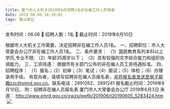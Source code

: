 ```yaml
---
title: 厦门市人大机关2019年6月招聘1名非在编工作人员简章
date: 2019-06-08 16:10:01
tags: 事业单位
---
```

发布时间：06.06   🌟   招聘人数：1名   🌈   截止时间：2019年6月10日
<!-- more -->
根据市人大机关工作需要，决定招聘非在编工作人员1名。
一、招聘职位：市人大常委会办公厅非在编工作人员1名。
二、条件要求：
（1）国民教育系列本科以上学历,专业不限;
（2）年龄35周岁以下；
（3）具有较强的文字综合能力和组织协调能力。
三、工资待遇：
根据市有关部门公布的非在编人员工资待遇标准。
四、招聘程序：
（1）报名；（2）初审；（3）笔试；（4）面试；（5）体检；（6）办理录用手续。
有意向者，请填写招聘非在编人员报名表，并将报名表发送至电子邮箱zzc@xmrd.gov.cn。联系电话：2891262、2891241
报名截止时间：2019年6月10日。
附：招聘非在编人员报名表
厦门市人大常委会办公厅
2019年6月3日
来源：
http://www.xmrd.gov.cn/xwzx/qwfb/201906/t20190605_5283424.htm
 
 ![](https://cdn.weiweiblog.cn/20181015134814.png)